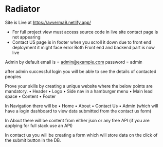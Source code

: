 # Radiator
Site is Live at https://avverma9.netlify.app/
* For full project view must access source code in live site contact page is not appearing
* Contact US page is in footer when you scroll it down due to front end deployment it might face error
Both Front end and backend part is now live

Admin by default email is = admin@example.com
password = admin

after admin successful login you will be able to see the details of contacted peoples

Prove your skills by creating a unique website where the below points are mandatory.
• Header
• Logo
• Side nav in a hamburger menu
• Main lead space
• Content
• Footer
 
In Navigation there will be
• Home
• About
• Contact Us
• Admin (which will have a login dashboard to view data submitted from the contact us form)
 
In About there will be content from either json or any free API (if you are applying for full stack use an API)
 
In contact us you will be creating a form which will store data on the click of the submit button in the DB.
